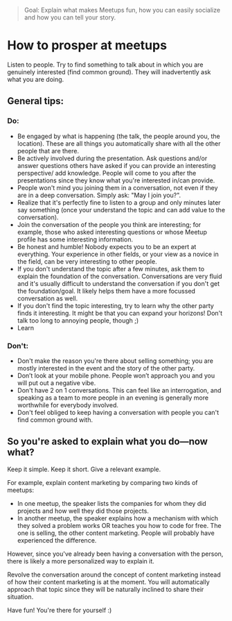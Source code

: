 > Goal: Explain what makes Meetups fun, how you can easily socialize and how you can tell your story.

# How to prosper at meetups

Listen to people. Try to find something to talk about in which you are genuinely interested (find common ground). They will inadvertently ask what you are doing.

## General tips:

### Do:
- Be engaged by what is happening (the talk, the people around you, the location). These are all things you automatically share with all the other people that are there.
- Be actively involved during the presentation. Ask questions and/or answer questions others have asked if you can provide an interesting perspective/ add knowledge. People will come to you after the presentations since they know what you're interested in/can provide.
- People won't mind you joining them in a conversation, not even if they are in a deep conversation. Simply ask: "May I join you?".
- Realize that it's perfectly fine to listen to a group and only minutes later say something (once your understand the topic and can add value to the conversation).
- Join the conversation of the people you think are interesting; for example, those who asked interesting questions or whose Meetup profile has some interesting information.
- Be honest and humble! Nobody expects you to be an expert at everything. Your experience in other fields, or your view as a novice in the field, can be very interesting to other people.
- If you don't understand the topic after a few minutes, ask them to explain the foundation of the conversation. Conversations are very fluid and it's usually difficult to understand the conversation if you don't get the foundation/goal. It likely helps them have a more focussed conversation as well.
- If you don't find the topic interesting, try to learn why the other party finds it interesting. It might be that you can expand your horizons! Don't talk too long to annoying people, though ;)
- Learn

### Don't:
- Don't make the reason you're there about selling something; you are mostly interested in the event and the story of the other party.
- Don’t look at your mobile phone. People won’t approach you and you will put out a negative vibe.
- Don't have 2 on 1 conversations. This can feel like an interrogation, and speaking as a team to more people in an evening is generally more worthwhile for everybody involved.
- Don't feel obliged to keep having a conversation with people you can't find common ground with.

## So you're asked to explain what you do—now what?
Keep it simple.
Keep it short.
Give a relevant example.

For example, explain content marketing by comparing two kinds of meetups:
* In one meetup, the speaker lists the companies for whom they did projects and how well they did those projects.
* In another meetup, the speaker explains how a mechanism with which they solved a problem works OR teaches you how to code for free.
The one is selling, the other content marketing. People will probably have experienced the difference.

However, since you've already been having a conversation with the person, there is likely a more personalized way to explain it.

Revolve the conversation around the concept of content marketing instead of how their content marketing is at the moment. You will automatically approach that topic since they will be naturally inclined to share their situation.

Have fun! You're there for yourself :)
